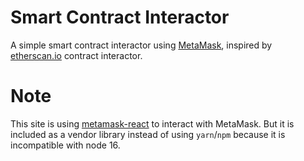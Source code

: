 # Smart Contract Interactor

A simple smart contract interactor using [MetaMask](https://metamask.io/), inspired by [etherscan.io](https://etherscan.io) contract interactor.

# Note

This site is using [metamask-react](https://github.com/VGLoic/metamask-react/) to interact with MetaMask.
But it is included as a vendor library instead of using `yarn`/`npm` because it is incompatible with node 16.
